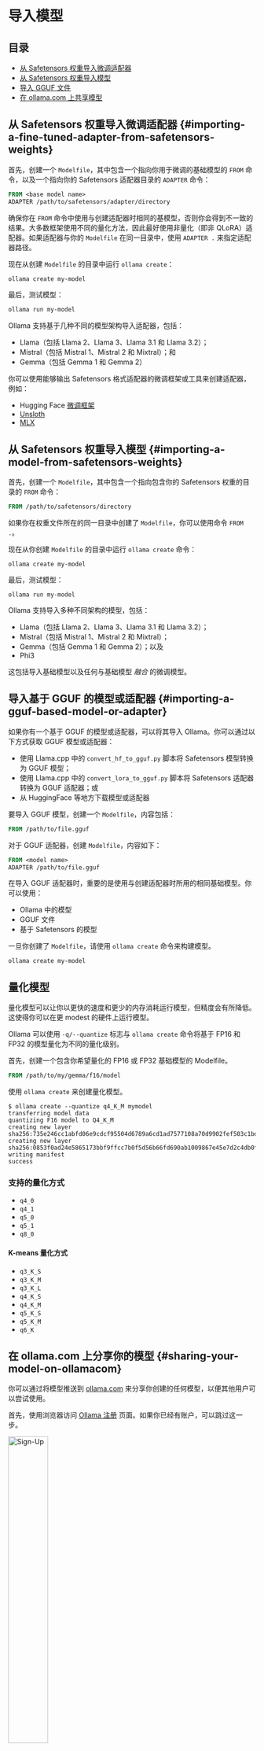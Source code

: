# 导入模型

## 目录

  * [从 Safetensors 权重导入微调适配器](#importing-a-fine-tuned-adapter-from-safetensors-weights)
  * [从 Safetensors 权重导入模型](#importing-a-model-from-safetensors-weights)
  * [导入 GGUF 文件](#importing-a-gguf-based-model-or-adapter)
  * [在 ollama.com 上共享模型](#sharing-your-model-on-ollamacom)

## 从 Safetensors 权重导入微调适配器 {#importing-a-fine-tuned-adapter-from-safetensors-weights}

首先，创建一个 `Modelfile`，其中包含一个指向你用于微调的基础模型的 `FROM` 命令，以及一个指向你的 Safetensors 适配器目录的 `ADAPTER` 命令：

```dockerfile
FROM <base model name>
ADAPTER /path/to/safetensors/adapter/directory
```

确保你在 `FROM` 命令中使用与创建适配器时相同的基模型，否则你会得到不一致的结果。大多数框架使用不同的量化方法，因此最好使用非量化（即非 QLoRA）适配器。如果适配器与你的 `Modelfile` 在同一目录中，使用 `ADAPTER .` 来指定适配器路径。

现在从创建 `Modelfile` 的目录中运行 `ollama create`：

```bash
ollama create my-model
```

最后，测试模型：

```bash
ollama run my-model
```

Ollama 支持基于几种不同的模型架构导入适配器，包括：

  * Llama（包括 Llama 2、Llama 3、Llama 3.1 和 Llama 3.2）；
  * Mistral（包括 Mistral 1、Mistral 2 和 Mixtral）；和
  * Gemma（包括 Gemma 1 和 Gemma 2）

你可以使用能够输出 Safetensors 格式适配器的微调框架或工具来创建适配器，例如：

  * Hugging Face [微调框架](https://huggingface.co/docs/transformers/en/training)
  * [Unsloth](https://github.com/unslothai/unsloth)
  * [MLX](https://github.com/ml-explore/mlx)


## 从 Safetensors 权重导入模型 {#importing-a-model-from-safetensors-weights}

首先，创建一个 `Modelfile`，其中包含一个指向包含你的 Safetensors 权重的目录的 `FROM` 命令：

```dockerfile
FROM /path/to/safetensors/directory
```

如果你在权重文件所在的同一目录中创建了 `Modelfile`，你可以使用命令 `FROM .`。

现在从你创建 `Modelfile` 的目录中运行 `ollama create` 命令：

```shell
ollama create my-model
```

最后，测试模型：

```shell
ollama run my-model
```

Ollama 支持导入多种不同架构的模型，包括：

  * Llama（包括 Llama 2、Llama 3、Llama 3.1 和 Llama 3.2）；
  * Mistral（包括 Mistral 1、Mistral 2 和 Mixtral）；
  * Gemma（包括 Gemma 1 和 Gemma 2）；以及
  * Phi3

这包括导入基础模型以及任何与基础模型 _融合_ 的微调模型。
## 导入基于 GGUF 的模型或适配器 {#importing-a-gguf-based-model-or-adapter}

如果你有一个基于 GGUF 的模型或适配器，可以将其导入 Ollama。你可以通过以下方式获取 GGUF 模型或适配器：

  * 使用 Llama.cpp 中的 `convert_hf_to_gguf.py` 脚本将 Safetensors 模型转换为 GGUF 模型；
  * 使用 Llama.cpp 中的 `convert_lora_to_gguf.py` 脚本将 Safetensors 适配器转换为 GGUF 适配器；或
  * 从 HuggingFace 等地方下载模型或适配器

要导入 GGUF 模型，创建一个 `Modelfile`，内容包括：

```dockerfile
FROM /path/to/file.gguf
```

对于 GGUF 适配器，创建 `Modelfile`，内容如下：

```dockerfile
FROM <model name>
ADAPTER /path/to/file.gguf
```

在导入 GGUF 适配器时，重要的是使用与创建适配器时所用的相同基础模型。你可以使用：

 * Ollama 中的模型
 * GGUF 文件
 * 基于 Safetensors 的模型

一旦你创建了 `Modelfile`，请使用 `ollama create` 命令来构建模型。

```shell
ollama create my-model
```

## 量化模型

量化模型可以让你以更快的速度和更少的内存消耗运行模型，但精度会有所降低。这使得你可以在更 modest 的硬件上运行模型。

Ollama 可以使用 `-q/--quantize` 标志与 `ollama create` 命令将基于 FP16 和 FP32 的模型量化为不同的量化级别。

首先，创建一个包含你希望量化的 FP16 或 FP32 基础模型的 Modelfile。

```dockerfile
FROM /path/to/my/gemma/f16/model
```

使用 `ollama create` 来创建量化模型。

```shell
$ ollama create --quantize q4_K_M mymodel
transferring model data
quantizing F16 model to Q4_K_M
creating new layer sha256:735e246cc1abfd06e9cdcf95504d6789a6cd1ad7577108a70d9902fef503c1bd
creating new layer sha256:0853f0ad24e5865173bbf9ffcc7b0f5d56b66fd690ab1009867e45e7d2c4db0f
writing manifest
success
```

### 支持的量化方式

- `q4_0`
- `q4_1`
- `q5_0`
- `q5_1`
- `q8_0`

#### K-means 量化方式

- `q3_K_S`
- `q3_K_M`
- `q3_K_L`
- `q4_K_S`
- `q4_K_M`
- `q5_K_S`
- `q5_K_M`
- `q6_K`


## 在 ollama.com 上分享你的模型 {#sharing-your-model-on-ollamacom}

你可以通过将模型推送到 [ollama.com](https://ollama.com) 来分享你创建的任何模型，以便其他用户可以尝试使用。

首先，使用浏览器访问 [Ollama 注册](https://ollama.com/signup) 页面。如果你已经有账户，可以跳过这一步。

<img src="http://zh-docs-images.oss-cn-hangzhou.aliyuncs.com/signup.png" alt="Sign-Up" width="40%">

`用户名` 字段将作为你模型名称的一部分（例如 `jmorganca/mymodel`），因此请确保你对所选的用户名感到满意。

现在你已经创建了帐户并登录，请前往 [Ollama Keys 设置](https://ollama.com/settings/keys) 页面。

按照页面上的说明确定你的 Ollama 公钥的位置。

<img src="http://zh-docs-images.oss-cn-hangzhou.aliyuncs.com/ollama-keys.png" alt="Ollama Keys" width="80%">

点击 `Add Ollama Public Key` 按钮，将你的 Ollama 公钥内容复制并粘贴到文本框中。

要将模型推送到 [ollama.com](https://ollama.com)，首先确保模型名称正确包含你的用户名。你可能需要使用 `ollama cp` 命令将模型复制并重命名。一旦你对模型的名称满意，使用 `ollama push` 命令将其推送到 [ollama.com](https://ollama.com)。

```shell
ollama cp mymodel myuser/mymodel
ollama push myuser/mymodel
```

一旦你的模型被推送后，其他用户可以通过以下命令拉取并运行它：

```shell
ollama run myuser/mymodel
```


